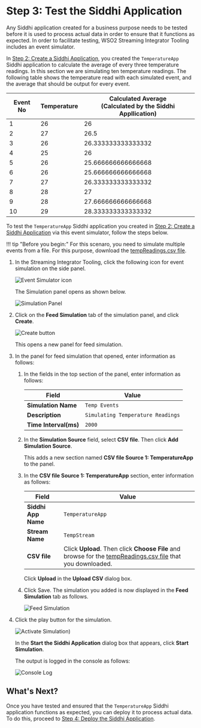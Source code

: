 # Step 3: Test the Siddhi Application

Any Siddhi application created for a business purpose needs to be tested before it is used to process actual data in order to ensure that it functions as expected. In order to facilitate testing, WSO2 Streaming Integrator Tooling includes an event simulator. 

In [Step 2: Create a Siddhi Application](create-the-siddhi-application.md), you created the `TemperatureApp` Siddhi application to calculate the average of every three temperature readings. In this section we are simulating ten temperature readings. The following table shows the temperature read with each simulated event, and the average that should be output for every event.

|**Event No**|**Temperature**|**Calculated Average**<br/>(Calculated by the Siddhi Appllication)|
|------------|---------------|-------------------|
|           1|             26| 26                |
|           2|             27| 26.5              |
|           3|             26| 26.333333333333332|
|           4|             25| 26                |  
|           5|             26| 25.666666666666668|
|           6|             26| 25.666666666666668|
|           7|             27| 26.333333333333332|
|           8|             28| 27                |
|           9|             28| 27.666666666666668|
|          10|             29| 28.333333333333332|

To test the `TemperatureApp` Siddhi application you created in [Step 2: Create a Siddhi Application](create-the-siddhi-application.md) via this event simulator, follow the steps below.

!!! tip "Before you begin:" 
    For this scenaro, you need to simulate multiple events from a file. For this purpose, download the [tempReadings.csv file](../resources/tempReadings.csv).

1. In the Streaming Integrator Tooling, click the following icon for event simulation on the side panel.

    ![Event Simulator icon](../../images/quick-start-guide-101/event-simulation-icon.png)
    
   The Simulation panel opens as shown below.

   ![Simulation Panel](../../images/quick-start-guide-101/Simulation-Panel.png)
    
2. Click on the **Feed Simulation** tab of the simulation panel, and click **Create**. 

    ![Create button](../../images/quick-start-guide-101/create-button.png)
    
    This opens a new panel for feed simulation.


3. In the panel for feed simulation that opened, enter information as follows:

    1. In the fields in the top section of the panel, enter information as follows:

        |**Field**              |**Value**                        |
        |-----------------------|---------------------------------|
        |**Simulation Name**    |`Temp Events`                    |
        |**Description**        |`Simulating Temperature Readings`|
        |**Time Interval(ms)**  |`2000`                           |

    2. In the **Simulation Source** field, select **CSV file**. Then click **Add Simulation Source**.
    
        This adds a new section named **CSV file Source 1: TemperatureApp** to the panel.
        
    3. In the **CSV file Source 1: TemperatureApp** section, enter information as follows:
    
        |**Field**          |**Value**                              |
        |-------------------|---------------------------------------|
        |**Siddhi App Name**|`TemperatureApp`                       |
        |**Stream Name**    |`TempStream`                           |
        |**CSV file**       |Click **Upload**. Then click **Choose File** and browse for the [tempReadings.csv file](../resources/tempReadings.csv) that you downloaded.|
        
        Click **Upload** in the **Upload CSV** dialog box.
        
    4. Click Save. The simulation you added is now displayed in the **Feed Simulation** tab as follows.
    
        ![Feed Simulation](../../images/quick-start-guide-101/feed-simulation.png)
          
4. Click the play button for the simulation.

    ![Activate Simulation](../../images/quick-start-guide-101/play.png))
    
    In the **Start the Siddhi Application** dialog box that appears, click **Start Simulation**.

    The output is logged in the console as follows:
    
    ![Console Log](../../images/quick-start-guide-101/output-log.png)
    
## What's Next?

Once you have tested and ensured that the `TemperatureApp` Siddhi application functions as expected, you can deploy it to process actual data. To do this, proceed to [Step 4: Deploy the Siddhi Application](deploy-siddhi-application.md).